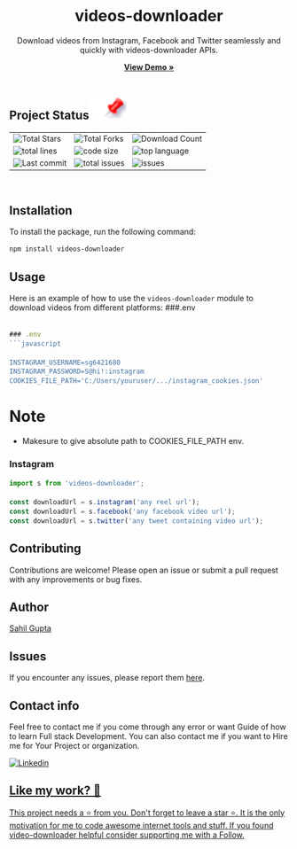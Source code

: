 <br />
<div align="center">

# videos-downloader
<div align="center">


  <p align="center"> Download videos from Instagram, Facebook and Twitter seamlessly and quickly with videos-downloader APIs. </p>
</div>
    <a href="https://ALLinOneSaver.vercel.app/"><strong>View Demo »</strong></a>
    <br />
    <br />
  </p>
</div>

## Project Status[![](https://raw.githubusercontent.com/aregtech/areg-sdk/master/docs/img/pin.svg)](#project-status)
<table class="no-border">
<tr>
    <td><img src="https://badgen.net/github/stars/Sahil-Gupta584/video-downloader" alt="Total Stars"/></td>
    <td><img src="https://badgen.net/github/forks/Sahil-Gupta584/video-downloader" alt="Total Forks"/></td>
    <td><img src="https://img.shields.io/github/search/Sahil-Gupta584/video-downloader/download" alt="Download Count"/></td>
  </tr>
  <tr>
    <td><img src="https://img.shields.io/tokei/lines/github/Sahil-Gupta584/video-downloader" alt="total lines"/></td>
    <td><img src="https://img.shields.io/github/languages/code-size/Sahil-Gupta584/video-downloader?style=flat-square" alt="code size"/></td>
    <td><img src="https://img.shields.io/github/languages/top/Sahil-Gupta584/video-downloader" alt="top language"/></td>
  </tr>
  <tr>
      <td><img src="https://img.shields.io/github/last-commit/Sahil-Gupta584/video-downloader" alt="Last commit"/></td>
    <td><img src="https://img.shields.io/github/issues/Sahil-Gupta584/video-downloader" alt="total issues"/></td>
    <td><img src="https://img.shields.io/github/issues-pr/Sahil-Gupta584/video-downloader" alt="issues"/></td>
  </tr>
</table>
<br />


## Installation

To install the package, run the following command:

```bash
npm install videos-downloader
```

## Usage

Here is an example of how to use the `videos-downloader` module to download videos from different platforms:
###.env
```javascript

### .env
```javascript

INSTAGRAM_USERNAME=sg6421680
INSTAGRAM_PASSWORD=S@hi!:instagram
COOKIES_FILE_PATH='C:/Users/youruser/.../instagram_cookies.json'
```
# Note
- Makesure to give absolute path to COOKIES_FILE_PATH env. 
### Instagram

```javascript
import s from 'videos-downloader';

const downloadUrl = s.instagram('any reel url');
const downloadUrl = s.facebook('any facebook video url');
const downloadUrl = s.twitter('any tweet containing video url');
```



## Contributing

Contributions are welcome! Please open an issue or submit a pull request with any improvements or bug fixes.

## Author

[Sahil Gupta](https://github.com/Sahil-Gupta584)

## Issues

If you encounter any issues, please report them [here](https://github.com/Sahil-Gupta584/video-downloader/issues).

## Contact info

Feel free to contact me if you come through any error or want Guide of how to learn Full stack Development. You can also contact me if you want to Hire me for Your Project or organization.

<a href ="https://www.linkedin.com/in/sahil-gupta-1b7742286/"><img src="https://img.shields.io/badge/linkedin-%230077B5.svg?style=for-the-badge&logo=linkedin&logoColor=white" alt="Linkedin"/>

## Like my work? 💖

This project needs a ⭐️ from you. Don't forget to leave a star ⭐️. It is the only motivation for me to code awesome internet tools and stuff. If you found video-downloader helpful consider supporting me with a Follow.

